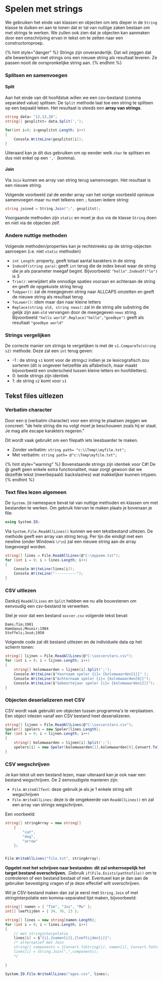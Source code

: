 # Spelen met strings

We gebruiken het einde van klassen en objecten om iets dieper in de `String` klasse te duiken en aan te tonen dat er tal van nuttige zaken bestaan om met strings te werken. We zullen ook zien dat je objecten kan aanmaken door een omschrijving ervan in tekst om te zetten naar een constructoroproep.

{% hint style="danger" %}
Strings zijn onveranderlijk. Dat wil zeggen dat alle bewerkingen met strings ons een nieuwe string als resultaat leveren. Ze passen nooit de oorspronkelijke string aan.
{% endhint %}

### Splitsen en samenvoegen

#### Split

Aan het einde van dit hoofdstuk willen we een csv-bestand \(comma separated value\) splitsen. De `Split` methode laat toe een string te splitsen op een bepaald teken. Het resultaat is steeds een **array van strings**.

```csharp
string data= "12,13,20";
string[] gesplitst= data.Split(',');

for(int i=0; i<gesplitst.Length; i++)
{
    Console.WriteLine(gesplitst[i]);
}
```

Uiteraard kan je dit dus gebruiken om op eender welk `char` te splitsen en dus niet enkel op een `','` \(komma\).

#### Join

Via `Join` kunnen we array van string terug samenvoegen. Het resultaat is een nieuwe string.

Volgende voorbeeld zal de eerder array van het vorige voorbeeld opnieuw samenvoegen maar nu met telkens een `;` tussen iedere string:

```csharp
string joined = String.Join(";", gesplitst);
```

Voorgaande methoden zijn `static` en moet je dus via de klasse `String` doen en niet via de objecten zelf.

### Andere nuttige methoden

Volgende methoden/properties kan je rechtstreeks op de string-objecten aanroepen \(i.e. niet `static` methoden\)

* `int Length`: property, geeft totaal aantal karakters in de string
* `IndexOf(string para)`: geeft `int` terug die de index bevat waar de string die je als parameter meegaf begint. Bijvoorbeeld: `"hello".IndexOf("lo")` is 3
* `Trim()`: verwijdert alle onnodige spaties vooraan en achteraan de string en geeft de opgekuiste string terug
* `ToUpper()`: zal de meegegeven string naar ALLCAPS omzetten en geeft de nieuwe string als resultaat terug
* `ToLower()`: idem maar dan naar kleine letters
* `Replace(string old, string news)`: zal in de string alle substring die gelijk zijn aan `old` vervangen door de meegegeven `news` string. Bijvoorbeeld `"hello world".Replace("hello","goodbye")` geeft als resultaat `"goodbye world"`

### Strings vergelijken

De correcte manier om strings te vergelijken is met de `s1.CompareTo(string s2)` methode. Deze zal een `int` terug geven:

* -1 : de string `s1` komt voor de string`s2` indien je ze lexicografisch zou sorteren \(dit is ongeveer hetzelfde als alfabetisch, maar maakt bijvoorbeeld een onderscheid tussen kleine letters en hoofdletters\).
* 0: beide strings zijn identiek
* 1: de string `s2` komt voor `s1`

## Tekst files uitlezen

### Verbatim character

Door een `@` \(verbatim character\) voor een string te plaatsen zeggen we concreet: "de hele string die nu volgt moet je beschouwen zoals hij er staat. Je mag alle escape karakters negeren."

Dit wordt vaak gebruikt om een filepath iets leesbaarder te maken.

* Zonder verbatim: `string path= "c:\\Temp\\myfile.txt";`
* Met verbatim: `string path= @"c:\Temp\myfile.txt";`

{% hint style="warning" %}
Bovenstaande strings zijn identiek voor C\#! De @ geeft geen enkele extra functionaliteit, maar zorgt gewoon dat we dezelfde tekst \(meerbepaald: backslashes\) wat makkelijker kunnen intypen.
{% endhint %}

### Text files lezen algemeen

De `System.IO` namespace bevat tal van nuttige methoden en klassen om met bestanden te werken. Om gebruik hiervan te maken plaats je bovenaan je file:

```csharp
using System.IO;
```

Via `System.File.ReadAllLines()` kunnen we een tekstbestand uitlezen. De methode geeft een array van string terug. Per lijn die eindigt met een newline \(onder Windows `\r\n`\) zal een nieuwe string aan de array toegevoegd worden.

```csharp
string[] lines = File.ReadAllLines(@"C:\mypoem.txt");
for (int i = 0; i < lines.Length; i++)
{
    Console.WriteLine(lines[i]);
    Console.WriteLine("----------");
}
```

### CSV uitlezen

Dankzij `ReadAllLines` en `Split` hebben we nu alle bouwstenen om eenvoudig een csv-bestand te verwerken.

Stel je voor dat een bestand `soccer.csv` volgende tekst bevat:

```text
Dams;Tim;1981
Hamdaoui;Mounir;1984
Stoffels;José;1950
```

Volgende code zal dit bestand uitlezen en de individuele data op het scherm tonen:

```csharp
string[] lijnen = File.ReadAllLines(@"C:\soccerstars.csv");
for (int i = 0; i < lijnen.Length; i++)
{
    string[] kolomwaarden = lijnen[i].Split(';');
    Console.WriteLine($"Voornaam speler {i}= {kolomwaarden[1]}" );
    Console.WriteLine($"Achternaam speler {i}= {kolomwaarden[0]}");
    Console.WriteLine($"Geboortejaar speler {i}= {kolomwaarden[2]}");
}
```

### Objecten deserializeren met CSV

CSV wordt vaak gebruikt om objecten tussen programma's te verplaatsen. Een object inlezen vanaf een CSV bestand heet deserializeren.

```csharp
string[] lijnen = File.ReadAllLines(@"C:\soccerstars.csv");
Speler[] spelers = new Speler[lines.Length];
for (int i = 0; i < lijnen.Length; i++)
{
    string[] kolomwaarden = lijnen[i].Split(';');
    spelers[i] = new Speler(kolomwaarden[1],kolomwaarden[0],Convert.ToInt32(kolomwaarden[2]);
}
```

### CSV wegschrijven

Je kan tekst uit een bestand lezen, maar uiteraard kan je ook naar een bestand wegschrijven. De 2 eenvoudigste manieren zijn:

* `File.WriteAllText`: deze gebruik je als je 1 enkele string wilt wegschrijven
* `File.WriteAllLines`: deze is de omgekeerde van `ReadAllLines()` en zal een array van strings wegschrijven.

Een voorbeeld:

```csharp
string[] stringArray = new string[]
    {
        "cat",
        "dog",
        "arrow"
    };


File.WriteAllLines("file.txt", stringArray);
```

**Opgelet met het schrijven naar bestanden: dit zal onherroepelijk het target bestand overschrijven.** .Gebruik `if(File.Exists(pathtofile))` om te controleren of een bestand bestaat of niet. Eventueel kan je dan aan de gebruiker bevestiging vragen of je deze effectief wilt overschrijven.

Wil je CSV-bestand maken dan zal je eerst met `String.Join` of met stringinterpolatie een komma-separated lijst maken, bijvoorbeeld:

```csharp
string[] namen = { "Tim", "Jos", "Mo" };
int[] leeftijden = { 34, 76, 23 };

string[] lines = new string[namen.Length];
for (int i = 0; i < lines.Length; i++)
{
    // met stringinterpolatie
    lines[i] = $"{i},{namen[i]},{leeftijden[i]}";
    /* alternatief met Join
    string[] components = {Convert.ToString(i), namen[i], Convert.ToString(leeftijden[i])};
    lines[i] = String.Join(",",components);
    */
    
}

System.IO.File.WriteAllLines("ages.csv", lines);
```


